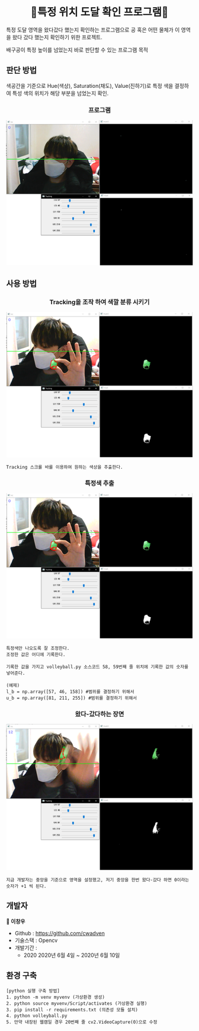 <h1 align="center">📐특정 위치 도달 확인 프로그램📏</h1>

특정 도달 영역을 왔다갔다 했는지 확인하는 프로그램으로 공 혹은 어떤 물체가 이 영역을 왔다 갔다 했는지 확인하기 위한 프로젝트.

배구공이 특정 높이를 넘었는지 바로 판단할 수 있는 프로그램 목적

## 판단 방법

색공간을 기준으로 Hue(색상), Saturation(채도), Value(진하기)로 특정 색을 결정하여 특성 색의 위치가 해당 부분을 넘었는지 확인.

<h3 align="center">프로그램</h3>
<p align="center">
<img alt="Back_and_forth_count_system" src="https://github.com/cwadven/Back_and_forth_count_system/blob/master/assets/seq1.PNG"/>
</p>

## 사용 방법

<h3 align="center">Tracking을 조작 하여 색깔 분류 시키기</h3>
<p align="center">
<img alt="Back_and_forth_count_system" src="https://github.com/cwadven/Back_and_forth_count_system/blob/master/assets/seq2.PNG"/>
</p>

~~~
Tracking 스크롤 바를 이용하여 원하는 색상을 추출한다.
~~~

<h3 align="center">특정색 추출</h3>
<p align="center">
<img alt="Back_and_forth_count_system" src="https://github.com/cwadven/Back_and_forth_count_system/blob/master/assets/seq2.PNG"/>
</p>

~~~
특정색만 나오도록 잘 조정한다.
조정한 값은 어디에 기록한다.

기록한 값을 가지고 volleyball.py 소스코드 58, 59번째 줄 위치에 기록한 값의 숫자를 넣어준다.

(예제)
l_b = np.array([57, 46, 158]) #범위를 결정하기 위해서
u_b = np.array([81, 211, 255]) #범위를 결정하기 위해서
~~~

<h3 align="center">왔다-갔다하는 장면</h3>
<p align="center">
<img alt="volley_ball" src="https://github.com/cwadven/Back_and_forth_count_system/blob/master/assets/seq4.PNG"/>
</p>

~~~
지금 개발자는 중앙을 기준으로 영역을 설정했고, 저기 중앙을 한번 왔다-갔다 하면 0이라는 숫자가 +1 씩 된다.
~~~

## 개발자

**👤 이창우**

- Github : https://github.com/cwadven
- 기술스택 : Opencv
- 개발기간 : <br>
    - 2020 2020년 6월 4일 ~ 2020년 6월 10일

## 환경 구축

~~~
[python 실행 구축 방법]
1. python -m venv myvenv (가상환경 생성)
2. python source myvenv/Script/activates (가상환경 실행)
3. pip install -r requirements.txt (의존성 모듈 설치)
4. python volleyball.py
5. 만약 내장된 웹캠일 경우 20번째 줄 cv2.VideoCapture(0)으로 수정
~~~
